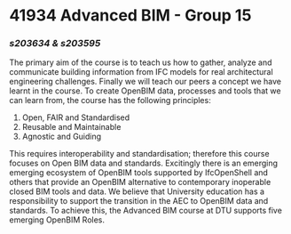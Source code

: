 # 41934 Advanced BIM - Group 15
### *s203634 &amp; s203595*

The primary aim of the course is to teach us how to gather, analyze and communicate building information from IFC models for real architectural engineering challenges. Finally we will teach our peers a concept we have learnt in the course. To create OpenBIM data, processes and tools that we can learn from, the course has the following principles:

1. Open, FAIR and Standardised
2. Reusable and Maintainable
3. Agnostic and Guiding

This requires interoperability and standardisation; therefore this course focuses on Open BIM data and standards. Excitingly there is an emerging emerging ecosystem of OpenBIM tools supported by IfcOpenShell and others that provide an OpenBIM alternative to contemporary inoperable closed BIM tools and data. We believe that University education has a responsibility to support the transition in the AEC to OpenBIM data and standards. To achieve this, the Advanced BIM course at DTU supports five emerging OpenBIM Roles.

